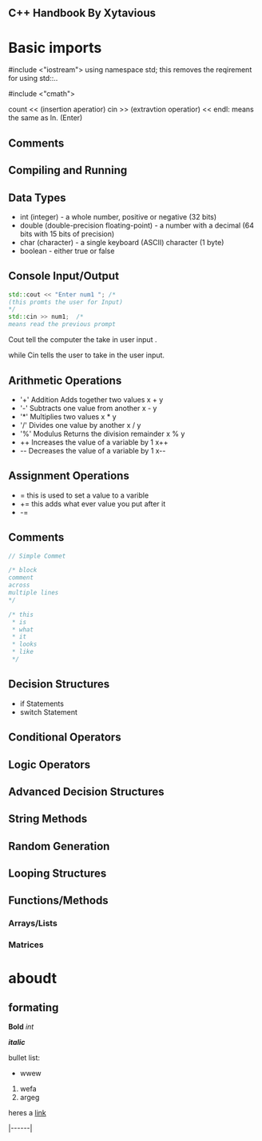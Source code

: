 ## C++ Handbook By Xytavious

# Basic imports
 #include <"iostream">
using namespace std; this removes the reqirement for using std::..

#include <"cmath">

count << (insertion aperatior)
cin >> (extravtion operatior)
<< endl: means the same as ln. (Enter)

## Comments

## Compiling and Running

## Data Types
* int (integer) - a whole number, positive or negative (32 bits)
* double (double-precision floating-point) - a number with a decimal (64 bits with 15 bits of precision)
* char (character) - a single keyboard (ASCII) character (1 byte)
* boolean - either true or false

## Console Input/Output


```C++ 
std::cout << "Enter num1 "; /*
(this promts the user for Input)
*/
std::cin >> num1;  /*
means read the previous prompt 
```
 Cout tell the computer the take in user input .

 while Cin tells the user to take in the user input.

## Arithmetic Operations
* '+'	Addition  Adds together two values	x + y	
* '-'	Subtracts one value from another	x - y	
* '*'	Multiplies two values	x * y	
* '/'	Divides one value by another	x / y	
* '%'	Modulus	Returns the division remainder	x % y	
* ++	Increases the value of a variable by 1	x++
* --	Decreases the value of a variable by 1	x--

## Assignment Operations 
* = this is used to set a value to a varible 
* += this adds what ever value you put after it 
* -=
## Comments

```C++
// Simple Commet

/* block
comment
across
multiple lines
*/

/* this
 * is
 * what
 * it 
 * looks
 * like
 */
```

## Decision Structures
*  if Statements 
*  switch Statement

## Conditional Operators

## Logic Operators

## Advanced Decision Structures

## String Methods

## Random Generation

## Looping Structures

## Functions/Methods

### Arrays/Lists

### Matrices

# aboudt 

## formating 

**Bold** 
*int* 

***italic***

bullet list:
* wwew

1. wefa
2. argeg

heres a [link](https....)

|------|


```C++

```